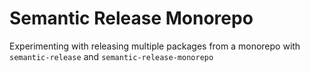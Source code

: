 # Semantic Release Monorepo

Experimenting with releasing multiple packages from a monorepo with `semantic-release` and `semantic-release-monorepo`
